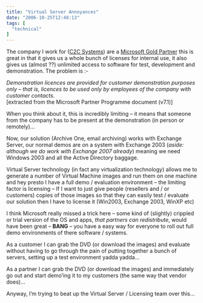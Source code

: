 ```yaml
---
title: "Virtual Server Annoyances"
date: "2006-10-25T12:48:13"
tags: [
  "technical"
]
---
```

The company I work for ([C2C Systems](http://www.c2c.com/)) are a [Microsoft Gold Partner](https://partner.microsoft.com/UK/program/programoverview/goldcertpartner) this is great in that it gives us a whole bunch of licenses for internal use, it also gives us (almost ??) unlimited access to software for test, development and demonstration. The problem is :-

*Demonstration licences are provided for customer demonstration purposes only – that is, licences to be used only by employees of the company with customer contacts.*   
\[extracted from the Microsoft Partner Programme document (v7.1)\]

When you think about it, this is incredibly limiting – it means that someone from the company has to be present at the demonstration (in person or remotely)…

Now, our solution (Archive One, email archiving) works with Exchange Server, our normal demos are on a system with Exchange 2003 (*aside: although we do work with Exchange 2007 already*) meaning we need Windows 2003 and all the Active Directory baggage.

Virtual Server technology (in fact any virtualization technology) allows me to generate a number of Virtual Machine images and run them on one machine and hey presto I have a full demo / evaluation environment – the limiting factor is licensing – If I want to just give people (resellers and / or customers) copies of those images so that they can easily test / evaluate our solution then I have to license it (Win2003, Exchange 2003, WinXP etc)

I think Microsoft really missed a trick here – some kind of (slightly) crippled or trial version of the OS and apps, *that partners can redistribute*, would have been great – **BANG** – you have a easy way for everyone to roll out full demo environments of there software / systems.

As a customer I can grab the DVD (or download the images) and evaluate without having to go through the pain of putting together a bunch of servers, setting up a test environment yadda yadda…

As a partner I can grab the DVD (or download the images) and immediately go out and start demo’ing it to my customers (the same way that vendor does)…

Anyway, I’m trying to beat up the Virtual Server / Licensing team over this…